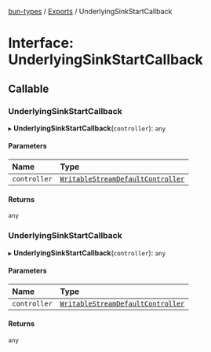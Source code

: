 [bun-types](https://oven-sh.github.io/bun-types/README.md) / [Exports](https://oven-sh.github.io/bun-types/modules.md) / UnderlyingSinkStartCallback

# Interface: UnderlyingSinkStartCallback

## Callable

### UnderlyingSinkStartCallback

▸ **UnderlyingSinkStartCallback**(`controller`): `any`

#### Parameters

| Name | Type |
| :------ | :------ |
| `controller` | [`WritableStreamDefaultController`](https://oven-sh.github.io/bun-types/modules.md#writablestreamdefaultcontroller) |

#### Returns

`any`

### UnderlyingSinkStartCallback

▸ **UnderlyingSinkStartCallback**(`controller`): `any`

#### Parameters

| Name | Type |
| :------ | :------ |
| `controller` | [`WritableStreamDefaultController`](https://oven-sh.github.io/bun-types/modules.md#writablestreamdefaultcontroller) |

#### Returns

`any`

